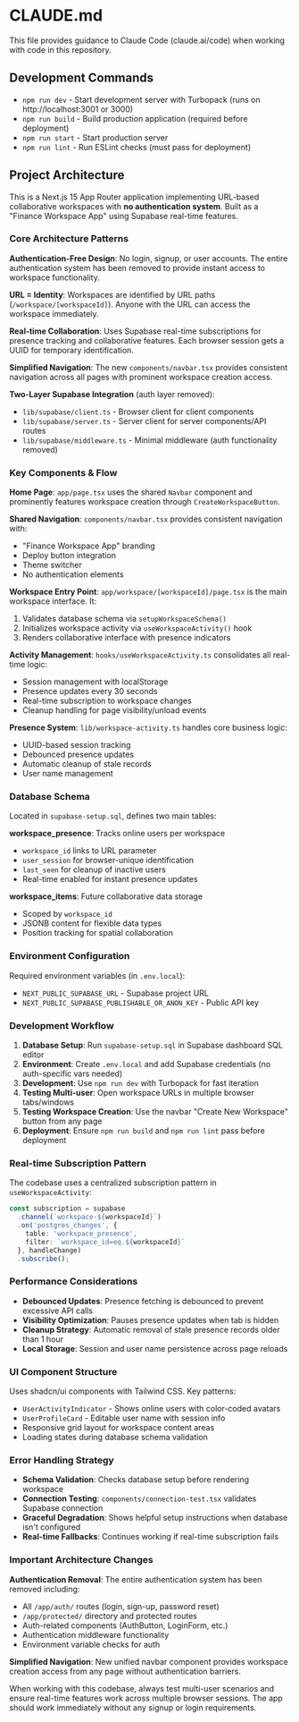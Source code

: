 # CLAUDE.md

This file provides guidance to Claude Code (claude.ai/code) when working with code in this repository.

## Development Commands

- `npm run dev` - Start development server with Turbopack (runs on http://localhost:3001 or 3000)
- `npm run build` - Build production application (required before deployment)
- `npm run start` - Start production server
- `npm run lint` - Run ESLint checks (must pass for deployment)

## Project Architecture

This is a Next.js 15 App Router application implementing URL-based collaborative workspaces with **no authentication system**. Built as a "Finance Workspace App" using Supabase real-time features.

### Core Architecture Patterns

**Authentication-Free Design**: No login, signup, or user accounts. The entire authentication system has been removed to provide instant access to workspace functionality.

**URL = Identity**: Workspaces are identified by URL paths (`/workspace/[workspaceId]`). Anyone with the URL can access the workspace immediately.

**Real-time Collaboration**: Uses Supabase real-time subscriptions for presence tracking and collaborative features. Each browser session gets a UUID for temporary identification.

**Simplified Navigation**: The new `components/navbar.tsx` provides consistent navigation across all pages with prominent workspace creation access.

**Two-Layer Supabase Integration** (auth layer removed):
- `lib/supabase/client.ts` - Browser client for client components
- `lib/supabase/server.ts` - Server client for server components/API routes
- `lib/supabase/middleware.ts` - Minimal middleware (auth functionality removed)

### Key Components & Flow

**Home Page**: `app/page.tsx` uses the shared `Navbar` component and prominently features workspace creation through `CreateWorkspaceButton`.

**Shared Navigation**: `components/navbar.tsx` provides consistent navigation with:
- "Finance Workspace App" branding
- Deploy button integration  
- Theme switcher
- No authentication elements

**Workspace Entry Point**: `app/workspace/[workspaceId]/page.tsx` is the main workspace interface. It:
1. Validates database schema via `setupWorkspaceSchema()`
2. Initializes workspace activity via `useWorkspaceActivity()` hook
3. Renders collaborative interface with presence indicators

**Activity Management**: `hooks/useWorkspaceActivity.ts` consolidates all real-time logic:
- Session management with localStorage
- Presence updates every 30 seconds
- Real-time subscription to workspace changes
- Cleanup handling for page visibility/unload events

**Presence System**: `lib/workspace-activity.ts` handles core business logic:
- UUID-based session tracking
- Debounced presence updates
- Automatic cleanup of stale records
- User name management

### Database Schema

Located in `supabase-setup.sql`, defines two main tables:

**workspace_presence**: Tracks online users per workspace
- `workspace_id` links to URL parameter
- `user_session` for browser-unique identification
- `last_seen` for cleanup of inactive users
- Real-time enabled for instant presence updates

**workspace_items**: Future collaborative data storage
- Scoped by `workspace_id`
- JSONB content for flexible data types
- Position tracking for spatial collaboration

### Environment Configuration

Required environment variables (in `.env.local`):
- `NEXT_PUBLIC_SUPABASE_URL` - Supabase project URL
- `NEXT_PUBLIC_SUPABASE_PUBLISHABLE_OR_ANON_KEY` - Public API key

### Development Workflow

1. **Database Setup**: Run `supabase-setup.sql` in Supabase dashboard SQL editor
2. **Environment**: Create `.env.local` and add Supabase credentials (no auth-specific vars needed)
3. **Development**: Use `npm run dev` with Turbopack for fast iteration
4. **Testing Multi-user**: Open workspace URLs in multiple browser tabs/windows
5. **Testing Workspace Creation**: Use the navbar "Create New Workspace" button from any page
6. **Deployment**: Ensure `npm run build` and `npm run lint` pass before deployment

### Real-time Subscription Pattern

The codebase uses a centralized subscription pattern in `useWorkspaceActivity`:
```typescript
const subscription = supabase
  .channel(`workspace-${workspaceId}`)
  .on('postgres_changes', { 
    table: 'workspace_presence', 
    filter: `workspace_id=eq.${workspaceId}` 
  }, handleChange)
  .subscribe();
```

### Performance Considerations

- **Debounced Updates**: Presence fetching is debounced to prevent excessive API calls
- **Visibility Optimization**: Pauses presence updates when tab is hidden
- **Cleanup Strategy**: Automatic removal of stale presence records older than 1 hour
- **Local Storage**: Session and user name persistence across page reloads

### UI Component Structure

Uses shadcn/ui components with Tailwind CSS. Key patterns:
- `UserActivityIndicator` - Shows online users with color-coded avatars
- `UserProfileCard` - Editable user name with session info
- Responsive grid layout for workspace content areas
- Loading states during database schema validation

### Error Handling Strategy

- **Schema Validation**: Checks database setup before rendering workspace
- **Connection Testing**: `components/connection-test.tsx` validates Supabase connection
- **Graceful Degradation**: Shows helpful setup instructions when database isn't configured
- **Real-time Fallbacks**: Continues working if real-time subscription fails

### Important Architecture Changes

**Authentication Removal**: The entire authentication system has been removed including:
- All `/app/auth/` routes (login, sign-up, password reset)
- `/app/protected/` directory and protected routes
- Auth-related components (AuthButton, LoginForm, etc.)
- Authentication middleware functionality
- Environment variable checks for auth

**Simplified Navigation**: New unified navbar component provides workspace creation access from any page without authentication barriers.

When working with this codebase, always test multi-user scenarios and ensure real-time features work across multiple browser sessions. The app should work immediately without any signup or login requirements.